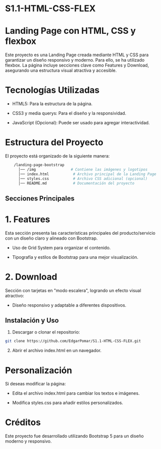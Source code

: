 # S1.1-HTML-CSS-FLEX
# Landing Page con HTML, CSS y flexbox

Este proyecto es una Landing Page creada mediante HTML y CSS para garantizar un diseño responsivo y moderno. Para ello, se ha utilizado flexbox. La página incluye secciones clave como Features y Download, asegurando una estructura visual atractiva y accesible.

# Tecnologías Utilizadas

* HTML5: Para la estructura de la página.

* CSS3 y media querys: Para el diseño y la responsividad.

* JavaScript (Opcional): Puede ser usado para agregar interactividad.

# Estructura del Proyecto

El proyecto está organizado de la siguiente manera:

```bash
    /landing-page-bootstrap
      │── /img                # Contiene las imágenes y logotipos
      │── index.html           # Archivo principal de la Landing Page
      │── styles.css           # Archivo CSS adicional (opcional)
      │── README.md            # Documentación del proyecto
```

## Secciones Principales

# 1. Features

Esta sección presenta las características principales del producto/servicio con un diseño claro y alineado con Bootstrap.

* Uso de Grid System para organizar el contenido.

* Tipografía y estilos de Bootstrap para una mejor visualización.

# 2. Download

Sección con tarjetas en "modo escalera", logrando un efecto visual atractivo:
* Diseño responsivo y adaptable a diferentes dispositivos.

## Instalación y Uso

1. Descargar o clonar el repositorio:
```bash
git clone https://github.com/EdgarPomar/S1.1-HTML-CSS-FLEX.git
```

2. Abrir el archivo index.html en un navegador.

# Personalización

  Si deseas modificar la página:
  
  * Edita el archivo index.html para cambiar los textos e imágenes.
  
  * Modifica styles.css para añadir estilos personalizados.

# Créditos

Este proyecto fue desarrollado utilizando Bootstrap 5 para un diseño moderno y responsivo.

